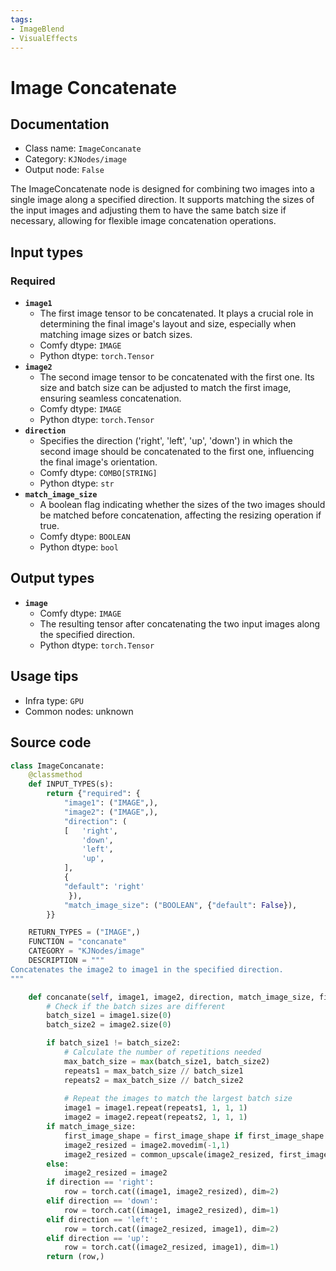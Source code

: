 ```yaml
---
tags:
- ImageBlend
- VisualEffects
---
```


# Image Concatenate
## Documentation
- Class name: `ImageConcanate`
- Category: `KJNodes/image`
- Output node: `False`

The ImageConcatenate node is designed for combining two images into a single image along a specified direction. It supports matching the sizes of the input images and adjusting them to have the same batch size if necessary, allowing for flexible image concatenation operations.
## Input types
### Required
- **`image1`**
    - The first image tensor to be concatenated. It plays a crucial role in determining the final image's layout and size, especially when matching image sizes or batch sizes.
    - Comfy dtype: `IMAGE`
    - Python dtype: `torch.Tensor`
- **`image2`**
    - The second image tensor to be concatenated with the first one. Its size and batch size can be adjusted to match the first image, ensuring seamless concatenation.
    - Comfy dtype: `IMAGE`
    - Python dtype: `torch.Tensor`
- **`direction`**
    - Specifies the direction ('right', 'left', 'up', 'down') in which the second image should be concatenated to the first one, influencing the final image's orientation.
    - Comfy dtype: `COMBO[STRING]`
    - Python dtype: `str`
- **`match_image_size`**
    - A boolean flag indicating whether the sizes of the two images should be matched before concatenation, affecting the resizing operation if true.
    - Comfy dtype: `BOOLEAN`
    - Python dtype: `bool`
## Output types
- **`image`**
    - Comfy dtype: `IMAGE`
    - The resulting tensor after concatenating the two input images along the specified direction.
    - Python dtype: `torch.Tensor`
## Usage tips
- Infra type: `GPU`
- Common nodes: unknown


## Source code
```python
class ImageConcanate:
    @classmethod
    def INPUT_TYPES(s):
        return {"required": {
            "image1": ("IMAGE",),
            "image2": ("IMAGE",),
            "direction": (
            [   'right',
                'down',
                'left',
                'up',
            ],
            {
            "default": 'right'
             }),
            "match_image_size": ("BOOLEAN", {"default": False}),
        }}

    RETURN_TYPES = ("IMAGE",)
    FUNCTION = "concanate"
    CATEGORY = "KJNodes/image"
    DESCRIPTION = """
Concatenates the image2 to image1 in the specified direction.
"""

    def concanate(self, image1, image2, direction, match_image_size, first_image_shape=None):
        # Check if the batch sizes are different
        batch_size1 = image1.size(0)
        batch_size2 = image2.size(0)

        if batch_size1 != batch_size2:
            # Calculate the number of repetitions needed
            max_batch_size = max(batch_size1, batch_size2)
            repeats1 = max_batch_size // batch_size1
            repeats2 = max_batch_size // batch_size2
            
            # Repeat the images to match the largest batch size
            image1 = image1.repeat(repeats1, 1, 1, 1)
            image2 = image2.repeat(repeats2, 1, 1, 1)
        if match_image_size:
            first_image_shape = first_image_shape if first_image_shape is not None else image1.shape
            image2_resized = image2.movedim(-1,1)
            image2_resized = common_upscale(image2_resized, first_image_shape[2], first_image_shape[1], "lanczos", "disabled").movedim(1,-1)
        else:
            image2_resized = image2
        if direction == 'right':
            row = torch.cat((image1, image2_resized), dim=2)
        elif direction == 'down':
            row = torch.cat((image1, image2_resized), dim=1)
        elif direction == 'left':
            row = torch.cat((image2_resized, image1), dim=2)
        elif direction == 'up':
            row = torch.cat((image2_resized, image1), dim=1)
        return (row,)

```
